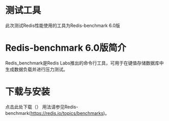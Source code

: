 # 测试工具

此次测试Redis性能使用的工具为Redis-benchmark 6.0版

# Redis-benchmark 6.0版简介
Redis_benchmark是Redis Labs推出的命令行工具，可用于在键值存储数据库中生成数据负载并进行压力测试。

# 下载与安装
点击此处下载（）
用法请参见Redis-benchmark(https://redis.io/topics/benchmarks)。
